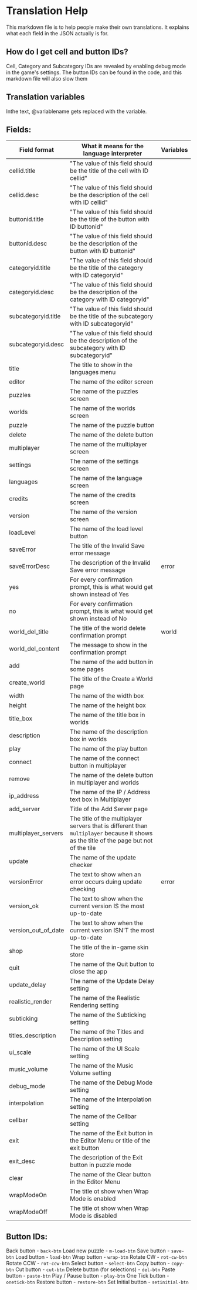# Translation Help

This markdown file is to help people make their own translations. It explains what each field in the JSON actually is for.

## How do I get cell and button IDs?

Cell, Category and Subcategory IDs are revealed by enabling debug mode in the game's settings.
The button IDs can be found in the code, and this markdown file will also slow them

## Translation variables

Inthe text, @variablename gets replaced with the variable.

## Fields:

| Field format        | What it means for the language interpreter                                                                                              | Variables |
| ------------------- | --------------------------------------------------------------------------------------------------------------------------------------- | --------- |
| cellid.title        | "The value of this field should be the title of the cell with ID cellid"                                                                |           |
| cellid.desc         | "The value of this field should be the description of the cell with ID cellid"                                                          |           |
| buttonid.title      | "The value of this field should be the title of the button with ID buttonid"                                                            |           |
| buttonid.desc       | "The value of this field should be the description of the button with ID buttonid"                                                      |           |
| categoryid.title    | "The value of this field should be the title of the category with ID categoryid"                                                        |           |
| categoryid.desc     | "The value of this field should be the description of the category with ID categoryid"                                                  |           |
| subcategoryid.title | "The value of this field should be the title of the subcategory with ID subcategoryid"                                                  |           |
| subcategoryid.desc  | "The value of this field should be the description of the subcategory with ID subcategoryid"                                            |           |
| title               | The title to show in the languages menu                                                                                                 |           |
| editor              | The name of the editor screen                                                                                                           |           |
| puzzles             | The name of the puzzles screen                                                                                                          |           |
| worlds              | The name of the worlds screen                                                                                                           |           |
| puzzle              | The name of the puzzle button                                                                                                           |           |
| delete              | The name of the delete button                                                                                                           |           |
| multiplayer         | The name of the multiplayer screen                                                                                                      |           |
| settings            | The name of the settings screen                                                                                                         |           |
| languages           | The name of the language screen                                                                                                         |           |
| credits             | The name of the credits screen                                                                                                          |           |
| version             | The name of the version screen                                                                                                          |           |
| loadLevel           | The name of the load level button                                                                                                       |           |
| saveError           | The title of the Invalid Save error message                                                                                             |           |
| saveErrorDesc       | The description of the Invalid Save error message                                                                                       | error     |
| yes                 | For every confirmation prompt, this is what would get shown instead of Yes                                                              |           |
| no                  | For every confirmation prompt, this is what would get shown instead of No                                                               |           |
| world_del_title     | The title of the world delete confirmation prompt                                                                                       | world     |
| world_del_content   | The message to show in the confirmation prompt                                                                                          |           |
| add                 | The name of the add button in some pages                                                                                                |           |
| create_world        | The title of the Create a World page                                                                                                    |           |
| width               | The name of the width box                                                                                                               |           |
| height              | The name of the height box                                                                                                              |           |
| title_box           | The name of the title box in worlds                                                                                                     |           |
| description         | The name of the description box in worlds                                                                                               |           |
| play                | The name of the play button                                                                                                             |           |
| connect             | The name of the connect button in multiplayer                                                                                           |           |
| remove              | The name of the delete button in multiplayer and worlds                                                                                 |           |
| ip_address          | The name of the IP / Address text box in Multiplayer                                                                                    |           |
| add_server          | Title of the Add Server page                                                                                                            |           |
| multiplayer_servers | The title of the multiplayer servers that is different than `multiplayer` because it shows as the title of the page but not of the tile |           |
| update              | The name of the update checker                                                                                                          |           |
| versionError        | The text to show when an error occurs duing update checking                                                                             | error     |
| version_ok          | The text to show when the current version IS the most up-to-date                                                                        |           |
| version_out_of_date | The text to show when the current version ISN'T the most up-to-date                                                                     |           |
| shop                | The title of the in-game skin store                                                                                                     |           |
| quit                | The name of the Quit button to close the app                                                                                            |           |
| update_delay        | The name of the Update Delay setting                                                                                                    |           |
| realistic_render    | The name of the Realistic Rendering setting                                                                                             |           |
| subticking          | The name of the Subticking setting                                                                                                      |           |
| titles_description  | The name of the Titles and Description setting                                                                                          |           |
| ui_scale            | The name of the UI Scale setting                                                                                                        |           |
| music_volume        | The name of the Music Volume setting                                                                                                    |           |
| debug_mode          | The name of the Debug Mode setting                                                                                                      |           |
| interpolation       | The name of the Interpolation setting                                                                                                   |           |
| cellbar             | The name of the Cellbar setting                                                                                                         |           |
| exit                | The name of the Exit button in the Editor Menu or title of the exit button                                                              |           |
| exit_desc           | The description of the Exit button in puzzle mode                                                                                       |           |
| clear               | The name of the Clear button in the Editor Menu                                                                                         |           |
| wrapModeOn          | The title ot show when Wrap Mode is enabled                                                                                             |           |
| wrapModeOff         | The title ot show when Wrap Mode is disabled                                                                                            |           |

## Button IDs:

Back button - `back-btn`
Load new puzzle - `m-load-btn`
Save button - `save-btn`
Load button - `load-btn`
Wrap button - `wrap-btn`
Rotate CW - `rot-cw-btn`
Rotate CCW - `rot-ccw-btn`
Select button - `select-btn`
Copy button - `copy-btn`
Cut button - `cut-btn`
Delete button (for selections) - `del-btn`
Paste button - `paste-btn`
Play / Pause button - `play-btn`
One Tick button - `onetick-btn`
Restore button - `restore-btn`
Set Initial button - `setinitial-btn`
